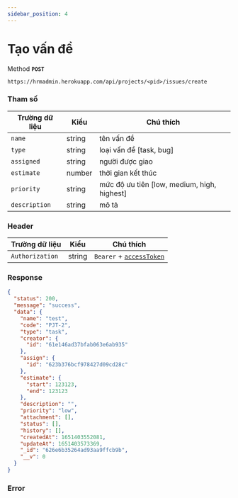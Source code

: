```yaml
---
sidebar_position: 4
---
```


# Tạo vấn đề

Method **`POST`**

```shell
https://hrmadmin.herokuapp.com/api/projects/<pid>/issues/create
```

### Tham số

| Trường dữ liệu | Kiểu   | Chú thích                        |
| -------------- | ------ | -------------------------------- |
| `name`         | string | tên vấn đề                    |
| `type`         | string | loại vấn đề [task, bug]                        |
| `assigned`      | string | người được giao    |
| `estimate`      | number | thởi gian kết thúc |
| `priority`   |string | mức độ ưu tiên [low, medium, high, highest]|
| `description`|string| mô tả |

### Header

| Trường dữ liệu  | Kiểu   | Chú thích                                   |
| --------------- | ------ | ------------------------------------------- |
| `Authorization` | string | `Bearer` + [`accessToken`](../access-token.md) |

### Response
```json
{
  "status": 200,
  "message": "success",
  "data": {
    "name": "test",
    "code": "PJT-2",
    "type": "task",
    "creator": {
      "id": "61e146ad37bfab063e6ab935"
    },
    "assign": {
      "id": "623b376bcf978427d09cd28c"
    },
    "estimate": {
      "start": 123123,
      "end": 123123
    },
    "description": "",
    "priority": "low",
    "attachment": [],
    "status": [],
    "history": [],
    "createdAt": 1651403552081,
    "updateAt": 1651403573369,
    "_id": "626e6b35264ad93aa9ffcb9b",
    "__v": 0
  }
}
```

### Error


